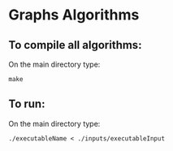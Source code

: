 # Graphs Algorithms

## To compile all algorithms:
On the main directory type:
```
make
```

## To run:
On the main directory type:
```
./executableName < ./inputs/executableInput
```
